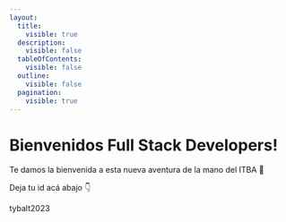 ```yaml
---
layout:
  title:
    visible: true
  description:
    visible: false
  tableOfContents:
    visible: false
  outline:
    visible: false
  pagination:
    visible: true
---
```


# Bienvenidos Full Stack Developers!

Te damos la bienvenida a esta nueva aventura de la mano del ITBA 🚀

Deja tu id acá abajo 👇

tybalt2023